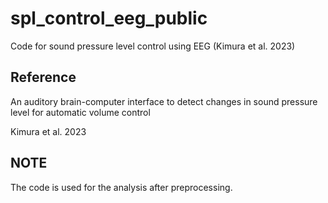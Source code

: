 # spl_control_eeg_public

Code for sound pressure level control using EEG (Kimura et al. 2023)

## Reference

An auditory brain-computer interface to detect changes in sound pressure level for automatic volume control

Kimura et al. 2023

## NOTE
The code is used for the analysis after preprocessing.

